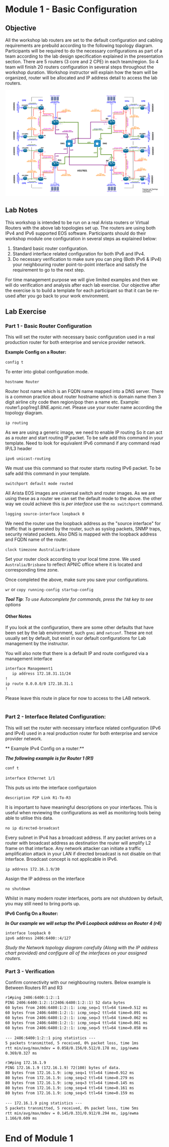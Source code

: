 # Module 1 - Basic Configuration

## Objective
All the workshop lab routers are set to the default configuration and cabling requirements are prebuild according to the following topology diagram. Participants will be required to do the necessary configurations as part of a team according to the lab design specification explained in the presentation section. There are 5 routers (3 core and 2 CPE) in each team/region. So 4 team will finish 20 routers configuration in several steps throughout the workshop duration.  Workshop instructor will explain how the team will be organized, router will be allocated and IP address detail to access the lab routers.       

![](LabTopology-MPLS-20240523.png)

## Lab Notes
This workshop is intended to be run on a real Arista routers or Virtual Routers with the above lab topologies set up. The routers are using both IPv4 and IPv6 supported EOS software. Participants should do their workshop module one configuration in several steps as explained below:

1.	Standard basic router configuration.  
2.	Standard interface related configuration for both IPv6 and IPv4.
3.	Do necessary verification to make sure you can ping (Both IPv6 & IPv4) your neighbouring router point-to-point interface and satisfy the requirement to go to the next step. 

For time management purpose we will give limited examples and then we will do verification and analysis after each lab exercise. Our objective after the exercise is to build a template for each participant so that it can be re-used after you go back to your work environment.    

## Lab Exercise

### Part 1 - **Basic Router Configuration** 
This will set the router with necessary basic configuration used in a real production router for both enterprise and service provider network. 

**Example Config on a Router:**

`config t`

To enter into global configuration mode. 

`hostname Router`

Router host name which is an FQDN name mapped into a DNS server. There is a common practice about router hostname which is domain name then 3 digit airline city code then region/pop then a name etc. Example: router1.pop1reg1.BNE.apnic.net. Please use your router name according the topology diagram.   

`ip routing`

As we are using a generic image, we need to enable IP routing So it can act as a router and start routing IP packet. To be safe add this command in your template. Need to look for equivalent IPv6 command if any command read IP/L3 header

`ipv6 unicast-routing`

We must use this command so that router starts routing IPv6 packet. To be safe add this command in your template.

`switchport default mode routed`

All Arista EOS images are universal switch and router images.  As we are using these as a router we can set the default mode to the above.
the other way we could achieve this is _per interface_ use the `no switchport` command.

`logging source-interface loopback 0`

We need the router use the loopback address as the "source interface" for traffic that is generated by the router, such as syslog packets, SNMP traps, security related packets. Also DNS is mapped with the loopback address and FQDN name of the router. 

`clock timezone Australia/Brisbane`

Set your router clock according to your local time zone. We used `Australia/Brisbane` to reflect APNIC office where it is located and corresponding time zone. 

Once completed the above, make sure you save your configurations.

`wr` or `copy running-config startup-config`

**_Tool Tip_**:  _To use Autocomplete for commands, press the `TAB` key to see options_

#### Other Notes
If you look at the configuration, there are some other defaults that have been set by the lab environment, such `gnmi` and `netconf`.  These are not usually set by default, but exist in our default configurations for Lab management by the instructor.  

You will also note that there is a default IP and route configured via a management interface
```
interface Management1
   ip address 172.18.31.11/24
!
ip route 0.0.0.0/0 172.18.31.1
!
```
Please leave this route in place for now to access to the LAB network.
<BR><BR>

### Part 2 - **Interface Related Configuration:** 

This will set the router with necessary interface related configuration (IPv6 and IPv4) used in a real production router for both enterprise and service provider network.

** Example IPv4 Config on a router:** 

_**The following example is for Router 1 (R1)**_ 
```
conf t

interface Ethernet 1/1
```
This puts us into the interface configurtaion

`description P2P Link R1-To-R3`

It is important to have meaningful descriptions on your interfaces.  This is useful when reviewing the configurations as well as monitoring tools being able to utilise this data.

`no ip directed-broadcast`

Every subnet in IPv4 has a broadcast address. If any packet arrives on a router with broadcast address as destination the router will amplify L2 frame on that interface. Any network attacker can initiate a traffic amplification attack in your LAN if directed broadcast is not disable on that Interface. Broadcast concept is not applicable in IPv6.

`ip address 172.16.1.9/30`

Assign the IP address on the interface

`no shutdown`

Whilst in many modern router interfaces, ports are not shutdown by default, you may still need to bring ports up.  

**IPv6 Config On a Router:**

_**In Our example we will setup the IPv6 Loopback address on Router 4 (r4)**_

```
interface loopback 0
ipv6 address 2406:6400::4/127
```

_Study the Network topology diagram carefully (Along with the IP address chart provided) and configure all of the interfaces on your assigned routers._

### Part 3  - **Verification**

Confirm connectivity with our neighbouring routers.  Below example is Between Routers R1 and R3

```
r1#ping 2406:6400:1:2::1
PING 2406:6400:1:2::1(2406:6400:1:2::1) 52 data bytes
60 bytes from 2406:6400:1:2::1: icmp_seq=1 ttl=64 time=0.512 ms
60 bytes from 2406:6400:1:2::1: icmp_seq=2 ttl=64 time=0.091 ms
60 bytes from 2406:6400:1:2::1: icmp_seq=3 ttl=64 time=0.062 ms
60 bytes from 2406:6400:1:2::1: icmp_seq=4 ttl=64 time=0.061 ms
60 bytes from 2406:6400:1:2::1: icmp_seq=5 ttl=64 time=0.058 ms

--- 2406:6400:1:2::1 ping statistics ---
5 packets transmitted, 5 received, 0% packet loss, time 1ms
rtt min/avg/max/mdev = 0.058/0.156/0.512/0.178 ms, ipg/ewma 0.369/0.327 ms
```

```
r3#ping 172.16.1.9
PING 172.16.1.9 (172.16.1.9) 72(100) bytes of data.
80 bytes from 172.16.1.9: icmp_seq=1 ttl=64 time=0.912 ms
80 bytes from 172.16.1.9: icmp_seq=2 ttl=64 time=0.279 ms
80 bytes from 172.16.1.9: icmp_seq=3 ttl=64 time=0.145 ms
80 bytes from 172.16.1.9: icmp_seq=4 ttl=64 time=0.161 ms
80 bytes from 172.16.1.9: icmp_seq=5 ttl=64 time=0.159 ms

--- 172.16.1.9 ping statistics ---
5 packets transmitted, 5 received, 0% packet loss, time 5ms
rtt min/avg/max/mdev = 0.145/0.331/0.912/0.294 ms, ipg/ewma 1.166/0.609 ms
```





   

# End of Module 1

